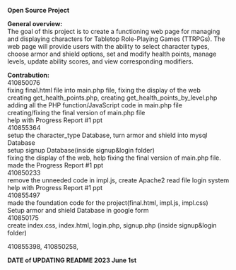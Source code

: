 **Open Source Project**  

**General overview:**  
The goal of this project is to create a functioning web page for managing and displaying characters for Tabletop Role-Playing Games (TTRPGs). 
The web page will provide users with the ability to select character types, choose armor and shield options, set and modify health points, manage levels, update ability scores, and view corresponding modifiers.  

**Contrabution:**    
410850076   
fixing final.html file into main.php file, fixing the display of the web  
creating get_health_points.php, creating get_health_points_by_level.php  
adding all the PHP function/JavaScript code in main.php file  
creating/fixing the final version of main.php file  
help with Progress Report #1 ppt  
410855364    
setup the character_type Database, turn armor and shield into mysql Database  
setup signup Database(inside signup&login folder)  
fixing the display of the web, help fixing the final version of main.php file.  
made the Progress Report #1 ppt       
410850233  
remove the unneeded code in impl.js, create Apache2 read file login system    
help with Progress Report #1 ppt    
410855497   
made the foundation code for the project(final.html, impl.js, impl.css)   
Setup armor and shield Database in google form  
410850175  
create index.css, index.html, login.php, signup.php (inside signup&login folder)  

410855398, 410850258,   


**DATE of UPDATING README 2023 June 1st**
